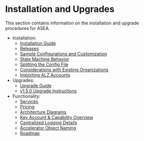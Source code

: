 # Installation and Upgrades

This section contains information on the installation and upgrade procedures for ASEA.

-   Installation:
    -   [Installation Guide](../installation/install.md)
    -   [Releases](https://github.com/aws-samples/aws-secure-environment-accelerator/releases)
    -   [Sample Configurations and Customization](../installation/customization-index.md)
    -   [State Machine Behavior](../installation/sm_inputs.md)
    -   [Splitting the Config File](../installation/multi-file-config-capabilities.md)
    -   [Considerations with Existing Organizations](../installation/existing-orgs.md)
    -   [Importing ALZ Accounts](../operations/operations-import-ALZAccount.md)
-   Upgrades:
    -   [Upgrade Guide](../installation/upgrades.md)
    -   [v1.5.0 Upgrade Instructions](../installation/v150-Upgrade.md)
-   Functionality:
    -   [Services](../installation/services-list.md)
    -   [Pricing](../pricing/sample_pricing.md)
    -   [Architecture Diagrams](../architectures/pbmm/diagrams.md)
    -   [Key Account & Capability Overview](../installation/what-we-do-where.md)
    -   [Centralized Logging Details](../installation/log-file-locations.md)
    -   [Accelerator Object Naming](../installation/object-naming.md)
    -   [Roadmap](https://github.com/aws-samples/aws-secure-environment-accelerator/projects/1)
